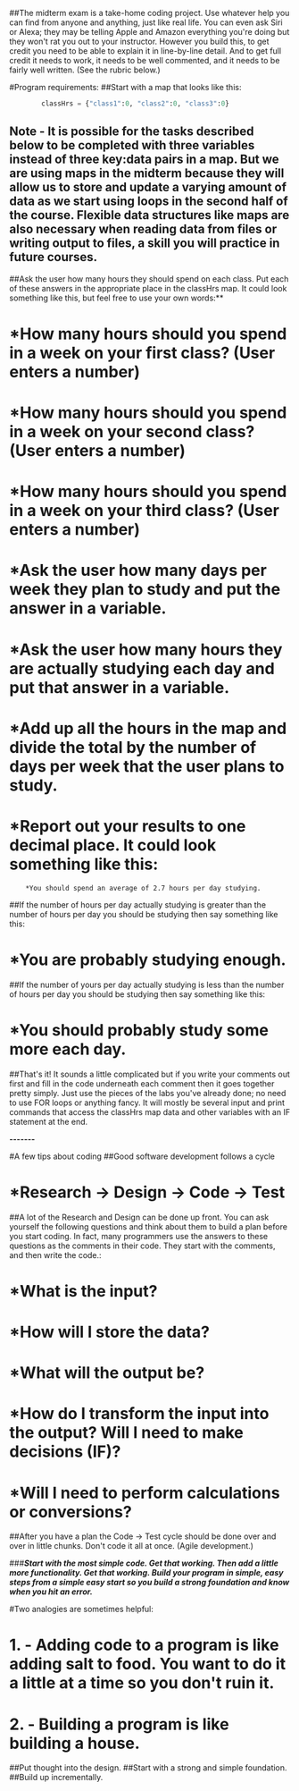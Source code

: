 ##The midterm exam is a take-home coding project. Use whatever help you can find from anyone and anything, just like real life. You can even ask Siri or Alexa; they may be telling Apple and Amazon everything you're doing but they won't rat you out to your instructor. However you build this, to get credit you need to be able to explain it in line-by-line detail. And to get full credit it needs to work, it needs to be well commented, and it needs to be fairly well written. (See the rubric below.)

#Program requirements:
##Start with a map that looks like this:
```python
        classHrs = {"class1":0, "class2":0, "class3":0}
```

## **Note** - It is possible for the tasks described below to be completed with three variables instead of three key:data pairs in a map. But we are using maps in the midterm because they will allow us to store and update a varying amount of data as we start using loops in the second half of the course. Flexible data structures like maps are also necessary when reading data from files or writing output to files, a skill you will practice in future courses.

##Ask the user how many hours they should spend on each class. Put each of these answers in the appropriate place in the classHrs map. It could look something like this, but feel free to use your own words:**


#    *How many hours should you spend in a week on your first class? (User enters a number)

#    *How many hours should you spend in a week on your second class? (User enters a number)

#    *How many hours should you spend in a week on your third class? (User enters a number)

#    *Ask the user how many days per week they plan to study and put the answer in a variable.

#    *Ask the user how many hours they are actually studying each day and put that answer in a variable.

#    *Add up all the hours in the map and divide the total by the number of days per week that the user plans to study.

#    *Report out your results to one decimal place. It could look something like this:
        *You should spend an average of 2.7 hours per day studying.

##If the number of hours per day actually studying is greater than the number of hours per day you should be studying then say something like this:
#    *You are probably studying enough.

##If the number of yours per day actually studying is less than the number of hours per day you should be studying then say something like this:
#    *You should probably study some more each day.



##That's it! It sounds a little complicated but if you write your comments out first and fill in the code underneath each comment then it goes together pretty simply. Just use the pieces of the labs you've already done; no need to use FOR loops or anything fancy. It will mostly be several input and print commands that access the classHrs map data and other variables with an IF statement at the end.

**-------**

#A few tips about coding
##Good software development follows a cycle
#    *Research  -> Design  -> Code  -> Test

##A lot of the Research and Design can be done up front. You can ask yourself the following questions and think about them to build a plan before you start coding. In fact, many programmers use the answers to these questions as the comments in their code. They start with the comments, and then write the code.:

#    *What is the input?
#    *How will I store the data?
#    *What will the output be?
#    *How do I transform the input into the output? Will I need to make decisions (IF)?
#    *Will I need to perform calculations or conversions?

##After you have a plan the Code -> Test cycle should be done over and over in little chunks. Don't code it all at once. (Agile development.)

###***Start with the most simple code. Get that working. Then add a little more functionality. Get that working. Build your program in simple, easy steps from a simple easy start so you build a strong foundation and know when you hit an error.***

#Two analogies are sometimes helpful:
#    1. - Adding code to a program is like adding salt to food. You want to do it a little at a time so you don't ruin it.

#    2. - Building a program is like building a house.

##Put thought into the design.
##Start with a strong and simple foundation.
##Build up incrementally.
